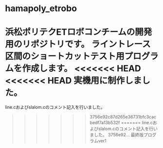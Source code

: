 # hamapoly_etrobo
浜松ポリテクETロボコンチームの開発用のリポジトリです。
ライントレース区間のショートカットテスト用プログラムを作成します。
<<<<<<< HEAD
<<<<<<< HEAD
実機用に制作しました。
=======
line.cおよびslalom.cのコメント記入を行いました。
>>>>>>> 3756e92c87d265e36731bfc3cacbedf7a13b532f
=======
line.cおよびslalom.cのコメント記入を行いました。
>>>>>>> 3756e92... 最終版プログラムver1

